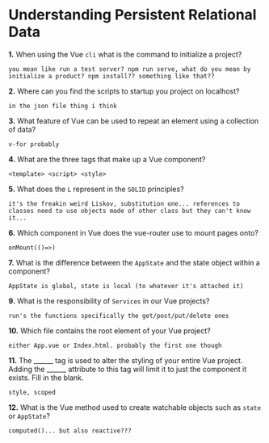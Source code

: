 # Understanding Persistent Relational Data

**1.** When using the Vue `cli` what is the command to initialize a project?
<!-- enter you answer in the space below -->
```
you mean like run a test server? npm run serve, what do you mean by initialize a product? npm install?? something like that??
```
**2.** Where can you find the scripts to startup you project on localhost?
<!-- enter you answer in the space below -->
```
in the json file thing i think
```
**3.** What feature of Vue can be used to repeat an element using a collection of data?
<!-- enter you answer in the space below -->
```
v-for probably
```
**4.** What are the three tags that make up a Vue component?
<!-- enter you answer in the space below -->
```
<template> <script> <style>
```
**5.** What does the `L` represent in the `SOLID` principles?
<!-- enter you answer in the space below -->
```
it's the freakin weird Liskov, substitution one... references to classes need to use objects made of other class but they can't know it...
```
**6.** Which component in Vue does the vue-router use to mount pages onto?
<!-- enter you answer in the space below -->
```
onMount(()=>)
```
**7.** What is the difference between the `AppState` and the state object within a component?
<!-- enter you answer in the space below -->
```
AppState is global, state is local (to whatever it's attached it)
```
**9.** What is the responsibility of `Services` in our Vue projects?
<!-- enter you answer in the space below -->
```
run's the functions specifically the get/post/put/delete ones
```
**10.** Which file contains the root element of your Vue project?
<!-- enter you answer in the space below -->
```
either App.vue or Index.html. probably the first one though
```
**11.** The ______ tag is used to alter the styling of your entire Vue project.  Adding the ______ attribute to this tag will limit it to just the component it exists.  Fill in the blank.
<!-- enter you answer in the space below -->
```
style, scoped
```
**12.** What is the Vue method used to create watchable objects such as `state` or `AppState`?
<!-- enter you answer in the space below -->
```
computed()... but also reactive???
```